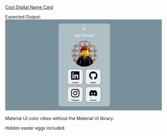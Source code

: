 [Cool Digital Name Card](https://clementtech.github.io/)

Expected Output:
![alt text](assets/image.png)

Material UI color vibes without the Material UI library.

Hidden easter eggs included.